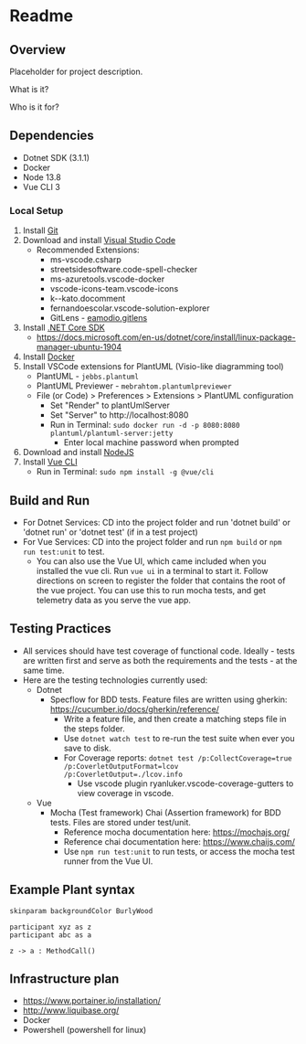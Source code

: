 # Readme

## Overview

Placeholder for project description.

What is it?

Who is it for?

## Dependencies

* Dotnet SDK (3.1.1)
* Docker
* Node 13.8
* Vue CLI 3

### Local Setup

1. Install [Git](https://www.atlassian.com/git/tutorials/install-git)
2. Download and install [Visual Studio Code](https://code.visualstudio.com/)
    * Recommended Extensions:
        * ms-vscode.csharp
        * streetsidesoftware.code-spell-checker
        * ms-azuretools.vscode-docker
        * vscode-icons-team.vscode-icons
        * k--kato.docomment
        * fernandoescolar.vscode-solution-explorer
        * GitLens - [eamodio.gitlens](https://marketplace.visualstudio.com/items?itemName=eamodio.gitlens)
3. Install [.NET Core SDK](https://dotnet.microsoft.com/download/dotnet-core/sdk-for-vs-code)
    * https://docs.microsoft.com/en-us/dotnet/core/install/linux-package-manager-ubuntu-1904
4. Install [Docker](https://docs.docker.com/install/)
5. Install VSCode extensions for PlantUML (Visio-like diagramming tool)
    * PlantUML - `jebbs.plantuml`
    * PlantUML Previewer - `mebrahtom.plantumlpreviewer`
    * File (or Code) > Preferences > Extensions > PlantUML configuration
        * Set "Render" to plantUmlServer
        * Set "Server" to http://localhost:8080
        * Run in Terminal: ```sudo docker run -d -p 8080:8080 plantuml/plantuml-server:jetty```
            * Enter local machine password when prompted
6. Download and install [NodeJS](https://nodejs.org/en/download/)
7. Install [Vue CLI](https://cli.vuejs.org/)
    * Run in Terminal: ```sudo npm install -g @vue/cli```

## Build and Run

* For Dotnet Services: CD into the project folder and run 'dotnet build' or 'dotnet run' or 'dotnet test' (if in a test project)
* For Vue Services: CD into the project folder and run ```npm build``` or ```npm run test:unit``` to test.
  * You can also use the Vue UI, which came included when you installed the vue cli. Run ```vue ui``` in a terminal to start it. Follow directions on screen to register the folder that contains the root of the vue project. You can use this to run mocha tests, and get telemetry data as you serve the vue app.

## Testing Practices

* All services should have test coverage of functional code. Ideally - tests are written first and serve as both the requirements and the tests - at the same time.
* Here are the testing technologies currently used:
  * Dotnet
    * Specflow for BDD tests. Feature files are written using gherkin: https://cucumber.io/docs/gherkin/reference/
      * Write a feature file, and then create a matching steps file in the steps folder. 
      * Use ```dotnet watch test``` to re-run the test suite when ever you save to disk. 
      * For Coverage reports: ```dotnet test /p:CollectCoverage=true /p:CoverletOutputFormat=lcov /p:CoverletOutput=./lcov.info```
        * Use vscode plugin ryanluker.vscode-coverage-gutters to view coverage in vscode. 
  * Vue
    * Mocha (Test framework) Chai (Assertion framework) for BDD tests. Files are stored under test/unit.
      * Reference mocha documentation here: https://mochajs.org/
      * Reference chai documentation here: https://www.chaijs.com/
      * Use ```npm run test:unit``` to run tests, or access the mocha test runner from the Vue UI.

## Example Plant syntax

```plantuml
skinparam backgroundColor BurlyWood

participant xyz as z
participant abc as a

z -> a : MethodCall()

```

## Infrastructure plan

* https://www.portainer.io/installation/
* http://www.liquibase.org/
* Docker
* Powershell (powershell for linux)